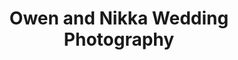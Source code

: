 ---
title: "Owen and Nikka Wedding Photography"
url: /baguio/owen-and-nikka-wedding-photography/
shop: photo
---